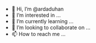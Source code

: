 - 👋 Hi, I’m @ardaduhan
- 👀 I’m interested in ...
- 🌱 I’m currently learning ...
- 💞️ I’m looking to collaborate on ...
- 📫 How to reach me ...

<!---
ardaduhan/ardaduhan is a ✨ special ✨ repository because its `README.md` (this file) appears on your GitHub profile.
You can click the Preview link to take a look at your changes.
--->
